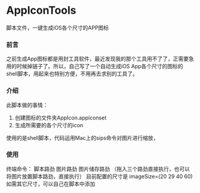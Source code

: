 # AppIconTools
脚本文件，一键生成iOS各个尺寸的APP图标

### 前言
之前生成App图标都是用封工具软件，最近发现我的那个工具用不了了，正需要急用的时候掉链子了。所以，自己写了一个自动生成iOS App各个尺寸的图标的shell脚本，用起来也特别方便，不用再去求别的工具了。

### 介绍

此脚本做的事情：
1. 创建图标的文件夹AppIcon.appiconset
2. 生成所需要的各个尺寸的icon

使用的是shell脚本，代码运用Mac上的sips命令对图片进行缩放，

### 使用
终端命令： 脚本路劲  图片路劲  图片储存路劲 
（拖入三个路劲直接执行，也可以将图片放置脚本路劲，直接执行）
目前配置的尺寸是
imageSize=(20 29 40 60)
如需其它尺寸，可以自己在脚本中添加

